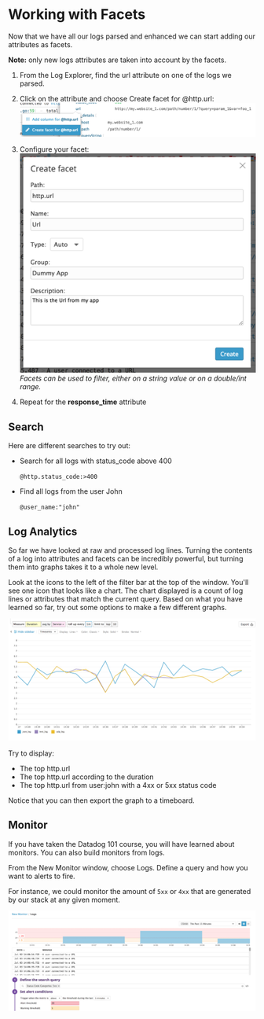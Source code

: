 # Working with Facets

Now that we have all our logs parsed and enhanced we can start adding our attributes as facets.

**Note:** only new logs attributes are taken into account by the facets.

1. From the Log Explorer, find the url attribute on one of the logs we parsed.
1. Click on the attribute and choose Create facet for @http.url:
   ![Creating facet](gofurther/assets/creating_facet.png)

1. Configure your facet:
   ![Configuring facet](gofurther/assets/configuring_facet.png)
   *Facets can be used to filter, either on a string value or on a double/int range.*

1. Repeat for the **response_time** attribute

## Search

Here are different searches to try out:

* Search for all logs with status_code above 400
  
    `@http.status_code:>400`
  
* Find all logs from the user John
  
    `@user_name:"john"`

## Log Analytics

So far we have looked at raw and processed log lines. Turning the contents of a log into attributes and facets can be incredibly powerful, but turning them into graphs takes it to a whole new level.

Look at the icons to the left of the filter bar at the top of the window. You'll see one icon that looks like a chart. The chart displayed is a count of log lines or attributes that match the current query. Based on what you have learned so far, try out some options to make a few different graphs. 

  ![Log graph](gofurther/assets/log_graph.png)

Try to display:

  * The top http.url
  * The top http.url according to the duration
  * The top http.url from user:john with a 4xx or 5xx status code

Notice that you can then export the graph to a timeboard.

## Monitor

If you have taken the Datadog 101 course, you will have learned about monitors. You can also build monitors from logs. 

From the New Monitor window, choose Logs. Define a query and how you want to alerts to fire.

For instance, we could monitor the amount of `5xx` or `4xx` that are generated by our stack at any given moment.

![Log monitor](gofurther/assets/log_monitor.png)
